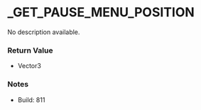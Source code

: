 # _GET_PAUSE_MENU_POSITION

No description available.

### Return Value
* Vector3

### Notes
* Build: 811

